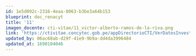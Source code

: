 ```yaml
---
id: 1e5d092c-2316-4eaa-8063-b3be3a64b153
blueprint: doc_renacyt
title: '11'
imagen_docente: cti-vitae/11_victor-alberto-ramos-de-la-riva.png
link: 'https://ctivitae.concytec.gob.pe/appDirectorioCTI/VerDatosInvestigador.do?id_investigador=12495'
updated_by: 06ac68ab-d29f-41e9-9b9a-dd4da3996484
updated_at: 1690104046
---
```

